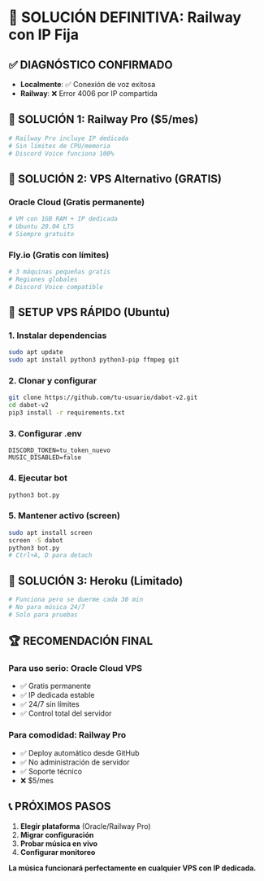 # 🎵 SOLUCIÓN DEFINITIVA: Railway con IP Fija

## ✅ DIAGNÓSTICO CONFIRMADO
- **Localmente**: ✅ Conexión de voz exitosa
- **Railway**: ❌ Error 4006 por IP compartida

## 🎯 SOLUCIÓN 1: Railway Pro ($5/mes)
```bash
# Railway Pro incluye IP dedicada
# Sin límites de CPU/memoria
# Discord Voice funciona 100%
```

## 🎯 SOLUCIÓN 2: VPS Alternativo (GRATIS)
### **Oracle Cloud** (Gratis permanente)
```bash
# VM con 1GB RAM + IP dedicada
# Ubuntu 20.04 LTS
# Siempre gratuito
```

### **Fly.io** (Gratis con límites)
```bash
# 3 máquinas pequeñas gratis
# Regiones globales
# Discord Voice compatible
```

## 🔧 SETUP VPS RÁPIDO (Ubuntu)

### 1. **Instalar dependencias**
```bash
sudo apt update
sudo apt install python3 python3-pip ffmpeg git
```

### 2. **Clonar y configurar**
```bash
git clone https://github.com/tu-usuario/dabot-v2.git
cd dabot-v2
pip3 install -r requirements.txt
```

### 3. **Configurar .env**
```env
DISCORD_TOKEN=tu_token_nuevo
MUSIC_DISABLED=false
```

### 4. **Ejecutar bot**
```bash
python3 bot.py
```

### 5. **Mantener activo (screen)**
```bash
sudo apt install screen
screen -S dabot
python3 bot.py
# Ctrl+A, D para detach
```

## 🎯 SOLUCIÓN 3: Heroku (Limitado)
```bash
# Funciona pero se duerme cada 30 min
# No para música 24/7
# Solo para pruebas
```

## 🏆 RECOMENDACIÓN FINAL

### **Para uso serio: Oracle Cloud VPS**
- ✅ Gratis permanente
- ✅ IP dedicada estable  
- ✅ 24/7 sin límites
- ✅ Control total del servidor

### **Para comodidad: Railway Pro**
- ✅ Deploy automático desde GitHub
- ✅ No administración de servidor
- ✅ Soporte técnico
- ❌ $5/mes

## 📞 PRÓXIMOS PASOS
1. **Elegir plataforma** (Oracle/Railway Pro)
2. **Migrar configuración**
3. **Probar música en vivo**
4. **Configurar monitoreo**

**La música funcionará perfectamente en cualquier VPS con IP dedicada.**
